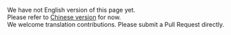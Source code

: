 We have not English version of this page yet.  
Please refer to [Chinese version](/zh/getting-started/) for now.  
We welcome translation contributions. Please submit a Pull Request directly.
